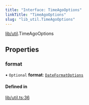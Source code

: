```yaml
---
title: "Interface: TimeAgoOptions"
linkTitle: "TimeAgoOptions"
slug: "lib_util.TimeAgoOptions"
---
```


[lib/util](../modules/lib_util.md).TimeAgoOptions

## Properties

### format

• `Optional` **format**: [`DateFormatOptions`](../modules/lib_util.md#dateformatoptions)

#### Defined in

[lib/util.ts:36](https://github.com/headlamp-k8s/headlamp/blob/e3b4c5c7/frontend/src/lib/util.ts#L36)
